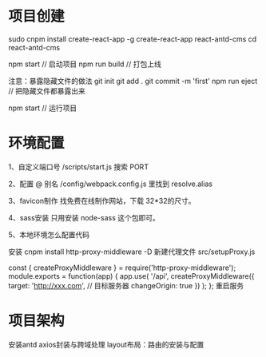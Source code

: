 # 项目创建

sudo cnpm install create-react-app -g
create-react-app react-antd-cms
cd react-antd-cms

npm start  // 启动项目
npm run build  // 打包上线

注意：暴露隐藏文件的做法
git init
git add .
git commit -m 'first'
npm run eject  // 把隐藏文件都暴露出来

npm start  // 运行项目


# 环境配置

1、自定义端口号 /scripts/start.js 搜索 PORT

2、配置 @ 别名 /config/webpack.config.js 里找到 resolve.alias

3、favicon制作 找免费在线制作网站，下载 32*32的尺寸。

4、sass安装 只用安装 node-sass 这个包即可。

5、本地环境怎么配置代码

安装 cnpm install http-proxy-middleware -D 新建代理文件 src/setupProxy.js

const { createProxyMiddleware } = require('http-proxy-middleware');
module.exports = function(app) {
  app.use(
    '/api',
    createProxyMiddleware({
      target: 'http://xxx.com',   // 目标服务器
      changeOrigin: true
    })
  );
};
重启服务


# 项目架构

安装antd
axios封装与跨域处理
layout布局：路由的安装与配置
